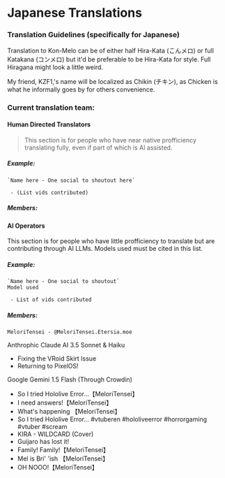 # Japanese Translations
### Translation Guidelines (specifically for Japanese)
Translation to Kon-Melo can be of either half Hira-Kata (こんメロ) or full Katakana (コンメロ) but it'd be preferable to be Hira-Kata for style. Full Hiragana might look a little weird.

My friend, KZF1,'s name will be localized as Chikin (チキン), as Chicken is what he informally goes by for others convenience.


### Current translation team:
#### Human Directed Translators

> This section is for people who have near native profficiency
> translating fully, even if part of which is AI assisted.

##### Example: 

    `Name here - One social to shoutout here`
    
     - (List vids contributed)

##### Members:


#### AI Operators
This section is for people who have little profficiency to translate but are contributing through AI LLMs. Models used must be cited in this list.

##### Example:

    `Name here - One social to shoutout`
    Model used
    
     - List of vids contributed

##### Members:

`MeloriTensei - @MeloriTensei.Etersia.moe`

Anthrophic Claude AI 3.5 Sonnet & Haiku

 - Fixing the VRoid Skirt Issue
 - Returning to PixelOS!


Google Gemini 1.5 Flash (Through Crowdin)

 - So I tried Hololive Error...【MeloriTensei】 
 - I need answers!【MeloriTensei】
 - What's happening 【MeloriTensei】
 - So I tried Hololive Error... #vtuberen #hololiveerror #horrorgaming #vtuber #scream
 - KIRA - WILDCARD (Cover)
 - Guijaro has lost it!
 - Family! Family!【MeloriTensei】 
 - Mel is Bri' 'ish 【MeloriTensei】
 - OH NOOO!【MeloriTensei】


